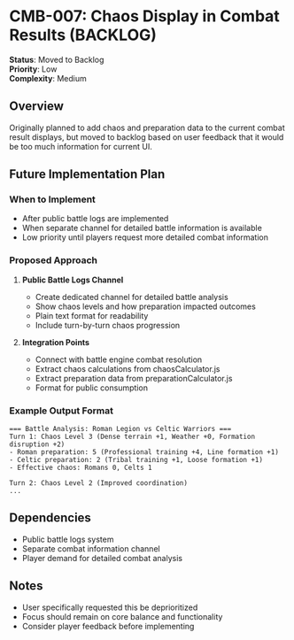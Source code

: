 # CMB-007: Chaos Display in Combat Results (BACKLOG)

**Status**: Moved to Backlog  
**Priority**: Low  
**Complexity**: Medium

## Overview
Originally planned to add chaos and preparation data to the current combat result displays, but moved to backlog based on user feedback that it would be too much information for current UI.

## Future Implementation Plan

### When to Implement
- After public battle logs are implemented
- When separate channel for detailed battle information is available
- Low priority until players request more detailed combat information

### Proposed Approach
1. **Public Battle Logs Channel**
   - Create dedicated channel for detailed battle analysis
   - Show chaos levels and how preparation impacted outcomes  
   - Plain text format for readability
   - Include turn-by-turn chaos progression

2. **Integration Points**
   - Connect with battle engine combat resolution
   - Extract chaos calculations from chaosCalculator.js
   - Extract preparation data from preparationCalculator.js
   - Format for public consumption

### Example Output Format
```
=== Battle Analysis: Roman Legion vs Celtic Warriors ===
Turn 1: Chaos Level 3 (Dense terrain +1, Weather +0, Formation disruption +2)
- Roman preparation: 5 (Professional training +4, Line formation +1)
- Celtic preparation: 2 (Tribal training +1, Loose formation +1)
- Effective chaos: Romans 0, Celts 1

Turn 2: Chaos Level 2 (Improved coordination)
...
```

## Dependencies
- Public battle logs system
- Separate combat information channel
- Player demand for detailed combat analysis

## Notes
- User specifically requested this be deprioritized
- Focus should remain on core balance and functionality
- Consider player feedback before implementing